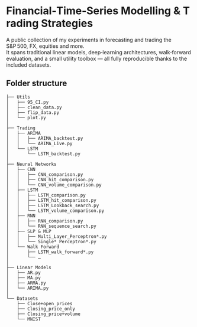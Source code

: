 # Financial‑Time‑Series Modelling & Trading Strategies

A public collection of my experiments in forecasting and trading the S&P 500, FX, equities and more.  
It spans traditional linear models, deep‑learning architectures, walk‑forward evaluation, and a small utility toolbox — all fully reproducible thanks to the included datasets.

## Folder structure

```text
├── Utils
│   ├── 95_CI.py
│   ├── clean_data.py
│   ├── flip_data.py
│   └── plot.py
│
├── Trading
│   ├── ARIMA
│   │   ├── ARIMA_backtest.py
│   │   └── ARIMA_Live.py
│   └── LSTM
│       └── LSTM_backtest.py
│
├── Neural Networks
│   ├── CNN
│   │   ├── CNN_comparison.py
│   │   ├── CNN_hit_comparison.py
│   │   └── CNN_volume_comparison.py
│   ├── LSTM
│   │   ├── LSTM_comparison.py
│   │   ├── LSTM_hit_comparison.py
│   │   ├── LSTM_Lookback_search.py
│   │   └── LSTM_volume_comparison.py
│   ├── RNN
│   │   ├── RNN_comparison.py
│   │   └── RNN_sequence_search.py
│   ├── SLP & MLP
│   │   ├── Multi_Layer_Perceptron*.py
│   │   └── Single*_Perceptron*.py
│   └── Walk Forward
│       ├── LSTM_walk_forward*.py
│       └── …
│
├── Linear Models
│   ├── AR.py
│   ├── MA.py
│   ├── ARMA.py
│   └── ARIMA.py
│
└── Datasets
    ├── Close+open_prices
    ├── Closing_price_only
    ├── Closing_price+volume
    └── MNIST
